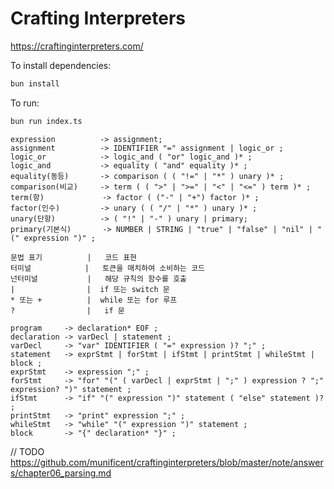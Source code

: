 # Crafting Interpreters

https://craftinginterpreters.com/

To install dependencies:

```bash
bun install
```

To run:

```bash
bun run index.ts
```

```
expression          -> assignment;
assignment          -> IDENTIFIER "=" assignment | logic_or ;
logic_or            -> logic_and ( "or" logic_and )* ;
logic_and           -> equality ( "and" equality )* ;
equality(동등)       -> comparison ( ( "!=" | "*" ) unary )* ;
comparison(비교)     -> term ( ( ">" | ">=" | "<" | "<=" ) term )* ;
term(항)             -> factor ( ("-" | "+") factor )* ;
factor(인수)         -> unary ( ( "/" | "*" ) unary )* ;
unary(단항)          -> ( "!" | "-" ) unary | primary;
primary(기본식)       -> NUMBER | STRING | "true" | "false" | "nil" | "(" expression ")" ;
```

```
문법 표기          |   코드 표현
터미널            |   토큰을 매치하여 소비하는 코드
넌터미널           |   해당 규칙의 함수를 호출
|                |  if 또는 switch 문
* 또는 +          |  while 또는 for 루프
?                |   if 문
```

```
program     -> declaration* EOF ;
declaration -> varDecl | statement ;
varDecl     -> "var" IDENTIFIER ( "=" expression )? ";" ;
statement   -> exprStmt | forStmt | ifStmt | printStmt | whileStmt | block ;
exprStmt    -> expression ";" ;
forStmt     -> "for" "(" ( varDecl | exprStmt | ";" ) expression ? ";" expression? ")" statement ;
ifStmt      -> "if" "(" expression ")" statement ( "else" statement )? ;
printStmt   -> "print" expression ";" ;
whileStmt   -> "while" "(" expression ")" statement ;
block       -> "{" declaration* "}" ;
```

// TODO https://github.com/munificent/craftinginterpreters/blob/master/note/answers/chapter06_parsing.md
